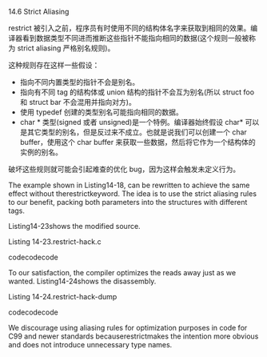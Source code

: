 14.6 Strict Aliasing

restrict 被引入之前，程序员有时使用不同的结构体名字来获取到相同的效果。编译器看到数据类型不同进而推断这些指针不能指向相同的数据\(这个规则一般被称为 strict aliasing 严格别名规则\)。

这种规则存在这样一些假设：

* 指向不同内置类型的指针不会是别名。
* 指向有不同 tag 的结构体或 union 结构的指针不会互为别名\(所以 struct foo 和 struct bar 不会混用并指向对方\)。
* 使用 typedef 创建的类型别名可能指向相同的数据。
* char \* 类型\(signed 或者 unsigned\)是一个特例。编译器始终假设 char\* 可以是其它类型的别名，但是反过来不成立。也就是说我们可以创建一个 char buffer，使用这个 char buffer 来获取一些数据，然后将它作为一个结构体的实例的别名。

破坏这些规则就可能会引起难查的优化 bug，因为这样会触发未定义行为。



The example shown in Listing14-18, can be rewritten to achieve the same effect without therestrictkeyword. The idea is to use the strict aliasing rules to our benefit, packing both parameters into the structures with different tags.

Listing14-23shows the modified source.

Listing 14-23.restrict-hack.c

codecodecode

To our satisfaction, the compiler optimizes the reads away just as we wanted. Listing14-24shows the disassembly.

Listing 14-24.restrict-hack-dump

codecodecode

We discourage using aliasing rules for optimization purposes in code for C99 and newer standards becauserestrictmakes the intention more obvious and does not introduce unnecessary type names.

